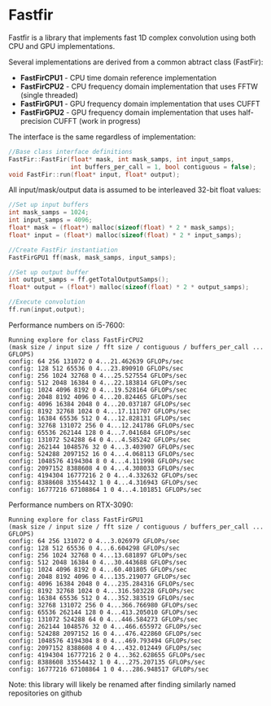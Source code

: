 # Fastfir

Fastfir is a library that implements fast 1D complex convolution using both CPU and GPU implementations.


Several implementations are derived from a common abtract class (FastFir):
* **FastFirCPU1** - CPU time domain reference implementation
* **FastFirCPU2** - CPU frequency domain implementation that uses FFTW (single threaded)
* **FastFirGPU1** - GPU frequency domain implementation that uses CUFFT
* **FastFirGPU2** - GPU frequency domain implementation that uses half-precision CUFFT (work in progress)


The interface is the same regardless of implementation:

```C++
//Base class interface definitions
FastFir::FastFir(float* mask, int mask_samps, int input_samps,
                 int buffers_per_call = 1, bool contiguous = false);
void FastFir::run(float* input, float* output);
```

All input/mask/output data is assumed to be interleaved 32-bit float values:

```C++
//Set up input buffers
int mask_samps = 1024;
int input_samps = 4096;
float* mask = (float*) malloc(sizeof(float) * 2 * mask_samps);
float* input = (float*) malloc(sizeof(float) * 2 * input_samps);

//Create FastFir instantiation
FastFirGPU1 ff(mask, mask_samps, input_samps);

//Set up output buffer
int output_samps = ff.getTotalOutputSamps();
float* output = (float*) malloc(sizeof(float) * 2 * output_samps);

//Execute convolution
ff.run(input,output);
```


Performance numbers on i5-7600:
```
Running explore for class FastFirCPU2
(mask size / input size / fft size / contiguous / buffers_per_call ... GFLOPS)
config: 64 256 131072 0 4...21.462639 GFLOPs/sec
config: 128 512 65536 0 4...23.890910 GFLOPs/sec
config: 256 1024 32768 0 4...25.527554 GFLOPs/sec
config: 512 2048 16384 0 4...22.183814 GFLOPs/sec
config: 1024 4096 8192 0 4...19.528164 GFLOPs/sec
config: 2048 8192 4096 0 4...20.824465 GFLOPs/sec
config: 4096 16384 2048 0 4...20.037187 GFLOPs/sec
config: 8192 32768 1024 0 4...17.111707 GFLOPs/sec
config: 16384 65536 512 0 4...12.828131 GFLOPs/sec
config: 32768 131072 256 0 4...12.241786 GFLOPs/sec
config: 65536 262144 128 0 4...7.041684 GFLOPs/sec
config: 131072 524288 64 0 4...4.585242 GFLOPs/sec
config: 262144 1048576 32 0 4...3.403907 GFLOPs/sec
config: 524288 2097152 16 0 4...4.068113 GFLOPs/sec
config: 1048576 4194304 8 0 4...4.111998 GFLOPs/sec
config: 2097152 8388608 4 0 4...4.308033 GFLOPs/sec
config: 4194304 16777216 2 0 4...4.332632 GFLOPs/sec
config: 8388608 33554432 1 0 4...4.316943 GFLOPs/sec
config: 16777216 67108864 1 0 4...4.101851 GFLOPs/sec
```

Performance numbers on RTX-3090:
```
Running explore for class FastFirGPU1
(mask size / input size / fft size / contiguous / buffers_per_call ... GFLOPS)
config: 64 256 131072 0 4...3.026979 GFLOPs/sec
config: 128 512 65536 0 4...6.604298 GFLOPs/sec
config: 256 1024 32768 0 4...13.681897 GFLOPs/sec
config: 512 2048 16384 0 4...30.443688 GFLOPs/sec
config: 1024 4096 8192 0 4...60.401805 GFLOPs/sec
config: 2048 8192 4096 0 4...135.219077 GFLOPs/sec
config: 4096 16384 2048 0 4...235.284316 GFLOPs/sec
config: 8192 32768 1024 0 4...316.503228 GFLOPs/sec
config: 16384 65536 512 0 4...352.383519 GFLOPs/sec
config: 32768 131072 256 0 4...366.766980 GFLOPs/sec
config: 65536 262144 128 0 4...413.205010 GFLOPs/sec
config: 131072 524288 64 0 4...446.584273 GFLOPs/sec
config: 262144 1048576 32 0 4...466.655972 GFLOPs/sec
config: 524288 2097152 16 0 4...476.422860 GFLOPs/sec
config: 1048576 4194304 8 0 4...469.793494 GFLOPs/sec
config: 2097152 8388608 4 0 4...432.012449 GFLOPs/sec
config: 4194304 16777216 2 0 4...362.628655 GFLOPs/sec
config: 8388608 33554432 1 0 4...275.207135 GFLOPs/sec
config: 16777216 67108864 1 0 4...286.948517 GFLOPs/sec
```

Note: this library will likely be renamed after finding similarly named repositories on github
